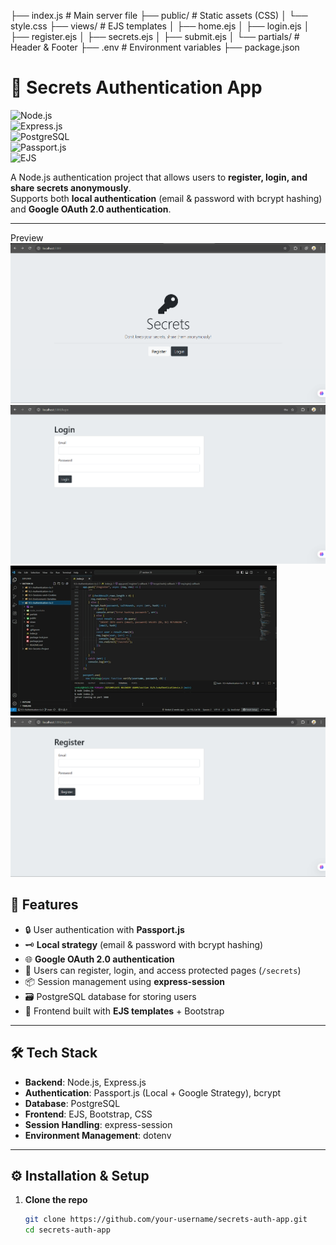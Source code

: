 ├── index.js             # Main server file
├── public/              # Static assets (CSS)
│   └── style.css
├── views/               # EJS templates
│   ├── home.ejs
│   ├── login.ejs
│   ├── register.ejs
│   ├── secrets.ejs
│   ├── submit.ejs
│   └── partials/        # Header & Footer
├── .env                 # Environment variables
├── package.json

# 🔑 Secrets Authentication App  

![Node.js](https://img.shields.io/badge/Node.js-339933?style=for-the-badge&logo=node.js&logoColor=white)  
![Express.js](https://img.shields.io/badge/Express.js-000000?style=for-the-badge&logo=express&logoColor=white)  
![PostgreSQL](https://img.shields.io/badge/PostgreSQL-336791?style=for-the-badge&logo=postgresql&logoColor=white)  
![Passport.js](https://img.shields.io/badge/Passport.js-34E27A?style=for-the-badge&logo=passport&logoColor=white)  
![EJS](https://img.shields.io/badge/EJS-8BC34A?style=for-the-badge&logoColor=white)  

A Node.js authentication project that allows users to **register, login, and share secrets anonymously**.  
Supports both **local authentication** (email & password with bcrypt hashing) and **Google OAuth 2.0 authentication**.  

---

Preview
![Home Page](./screenshot/Home%20Page.png)
![Login Page](./screenshot/Login%20Page.png)
![process preview](./screenshot/process%20preview.gif)
![Register Page](./screenshot/Register%20Page.png)

## 🚀 Features  

- 🔒 User authentication with **Passport.js**  
- 🗝️ **Local strategy** (email & password with bcrypt hashing)  
- 🌐 **Google OAuth 2.0 authentication**  
- 📝 Users can register, login, and access protected pages (`/secrets`)  
- 📦 Session management using **express-session**  
- 🗃️ PostgreSQL database for storing users  
- 🎨 Frontend built with **EJS templates** + Bootstrap  

---

## 🛠️ Tech Stack  

- **Backend**: Node.js, Express.js  
- **Authentication**: Passport.js (Local + Google Strategy), bcrypt  
- **Database**: PostgreSQL  
- **Frontend**: EJS, Bootstrap, CSS  
- **Session Handling**: express-session  
- **Environment Management**: dotenv  

---

## ⚙️ Installation & Setup  

1. **Clone the repo**  
   ```bash
   git clone https://github.com/your-username/secrets-auth-app.git
   cd secrets-auth-app